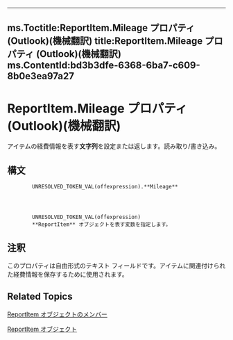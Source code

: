 

---
ms.Toctitle:ReportItem.Mileage プロパティ (Outlook)(機械翻訳)
title:ReportItem.Mileage プロパティ (Outlook)(機械翻訳)
ms.ContentId:bd3b3dfe-6368-6ba7-c609-8b0e3ea97a27
---
# ReportItem.Mileage プロパティ (Outlook)(機械翻訳)




アイテムの経費情報を表す**文字列**を設定または返します。読み取り/書き込み。

## 構文

            UNRESOLVED_TOKEN_VAL(offexpression).**Mileage**




            UNRESOLVED_TOKEN_VAL(offexpression)
            **ReportItem** オブジェクトを表す変数を指定します。



## 注釈
このプロパティは自由形式のテキスト フィールドです。アイテムに関連付けられた経費情報を保存するために使用されます。



## Related Topics

[ReportItem オブジェクトのメンバー](5a5662dd-e969-bbd5-129b-44609ba1cf9f.md)

[ReportItem オブジェクト](16ebe336-72e0-42f6-99d3-edecc3ea284d.md)





